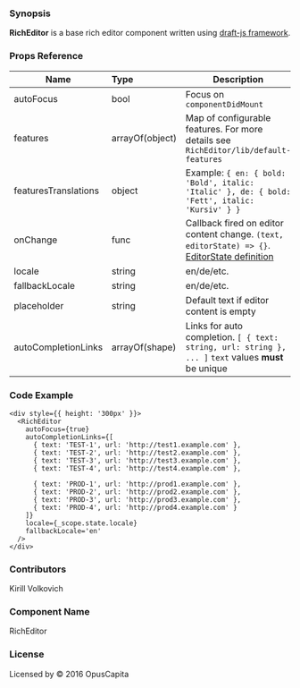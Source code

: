 ### Synopsis

**RichEditor** is a base rich editor component written using [draft-js framework](https://facebook.github.io/draft-js).

### Props Reference

| Name                           | Type                    | Description                                                                                                                                                              |
| ------------------------------ | :---------------------- | -----------------------------------------------------------                                                                                                              |
| autoFocus                      | bool                    | Focus on `componentDidMount`                                                                                                                                             |
| features                       | arrayOf(object)         | Map of configurable features. For more details see `RichEditor/lib/default-features`                                                                                     |
| featuresTranslations           | object                  | Example: `{ en: { bold: 'Bold', italic: 'Italic' }, de: { bold: 'Fett', italic: 'Kursiv' } }`                                                                            |
| onChange                       | func                    | Callback fired on editor content change. `(text, editorState) => {}`. [EditorState definition](https://facebook.github.io/draft-js/docs/api-reference-editor-state.html) |
| locale                         | string                  | en/de/etc.                                                                                                                                                               |
| fallbackLocale                 | string                  | en/de/etc.                                                                                                                                                               |
| placeholder                    | string                  | Default text if editor content is empty                                                                                                                                  |
| autoCompletionLinks            | arrayOf(shape)          | Links for auto completion. `[ { text: string, url: string }, ... ]` `text` values **must** be unique                                                                     |

### Code Example

```
<div style={{ height: '300px' }}>
  <RichEditor
    autoFocus={true}
    autoCompletionLinks={[
      { text: 'TEST-1', url: 'http://test1.example.com' },
      { text: 'TEST-2', url: 'http://test2.example.com' },
      { text: 'TEST-3', url: 'http://test3.example.com' },
      { text: 'TEST-4', url: 'http://test4.example.com' },
      
      { text: 'PROD-1', url: 'http://prod1.example.com' },
      { text: 'PROD-2', url: 'http://prod2.example.com' },
      { text: 'PROD-3', url: 'http://prod3.example.com' },
      { text: 'PROD-4', url: 'http://prod4.example.com' }
    ]}
    locale={_scope.state.locale}
    fallbackLocale='en'
  />
</div>
```

### Contributors
Kirill Volkovich

### Component Name

RichEditor

### License

Licensed by © 2016 OpusCapita

